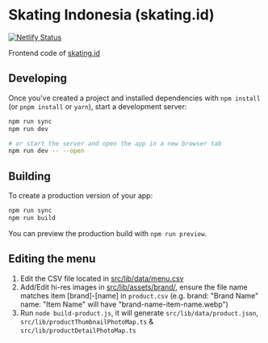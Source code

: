 # Skating Indonesia (skating.id)
[![Netlify Status](https://api.netlify.com/api/v1/badges/599eecad-58fd-453f-9b21-130e4b9713f5/deploy-status)](https://app.netlify.com/sites/skatingindonesia/deploys)

Frontend code of [skating.id](https://skating.id)

## Developing

Once you've created a project and installed dependencies with `npm install` (or `pnpm install` or `yarn`), start a development server:

```bash
npm run sync
npm run dev

# or start the server and open the app in a new browser tab
npm run dev -- --open
```

## Building

To create a production version of your app:

```bash
npm run sync
npm run build
```

You can preview the production build with `npm run preview`.

## Editing the menu

1. Edit the CSV file located in [src/lib/data/menu.csv](https://github.com/asendia/skating/blob/main/src/lib/data/product.csv)
2. Add/Edit hi-res images in [src/lib/assets/brand/](https://github.com/asendia/skating/blob/main/src/lib/assets/product/details), ensure the file name matches item [brand]-[name] in `product.csv` (e.g. brand: "Brand Name" name: "Item Name" will have "brand-name-item-name.webp")
3. Run `node build-product.js`, it will generate `src/lib/data/product.json`, `src/lib/productThumbnailPhotoMap.ts` & `src/lib/productDetailPhotoMap.ts`
